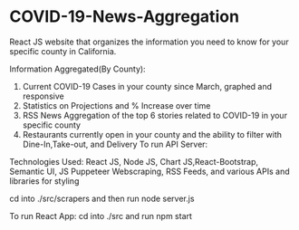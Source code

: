 # COVID-19-News-Aggregation
React JS website that organizes the information you need to know for your specific county in California.

Information Aggregated(By County):
1. Current COVID-19 Cases in your county since March, graphed and responsive
2. Statistics on Projections and % Increase over time
3. RSS News Aggregation of the top 6 stories related to COVID-19 in your specific county
4. Restaurants currently open in your county and the ability to filter with Dine-In,Take-out, and Delivery
To run API Server:

Technologies Used: React JS, Node JS, Chart JS,React-Bootstrap, Semantic UI,
JS Puppeteer Webscraping, RSS Feeds, and various APIs and libraries for styling

cd into ./src/scrapers
and then run node server.js

To run React App:
cd into ./src and run npm start


